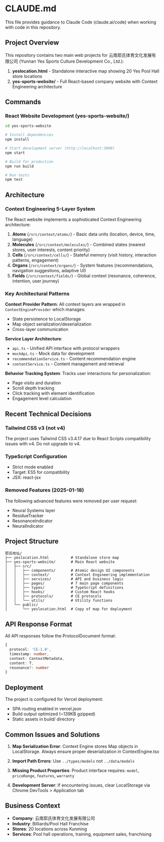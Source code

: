 # CLAUDE.md

This file provides guidance to Claude Code (claude.ai/code) when working with code in this repository.

## Project Overview

This repository contains two main web projects for 云南耶氏体育文化发展有限公司 (Yunnan Yes Sports Culture Development Co., Ltd.):

1. **yeslocation.html** - Standalone interactive map showing 20 Yes Pool Hall store locations
2. **yes-sports-website/** - Full React-based company website with Context Engineering architecture

## Commands

### React Website Development (yes-sports-website/)
```bash
cd yes-sports-website

# Install dependencies
npm install

# Start development server (http://localhost:3000)
npm start

# Build for production
npm run build

# Run tests
npm test
```

## Architecture

### Context Engineering 5-Layer System
The React website implements a sophisticated Context Engineering architecture:

1. **Atoms** (`/src/context/atoms/`) - Basic data units (location, device, time, language)
2. **Molecules** (`/src/context/molecules/`) - Combined states (nearest stores, user interests, content priority)
3. **Cells** (`/src/context/cells/`) - Stateful memory (visit history, interaction patterns, engagement)
4. **Organs** (`/src/context/organs/`) - System features (recommendations, navigation suggestions, adaptive UI)
5. **Fields** (`/src/context/fields/`) - Global context (resonance, coherence, intention, user journey)

### Key Architectural Patterns

**Context Provider Pattern**: All context layers are wrapped in `ContextEngineProvider` which manages:
- State persistence to LocalStorage
- Map object serialization/deserialization
- Cross-layer communication

**Service Layer Architecture**: 
- `api.ts` - Unified API interface with protocol wrappers
- `mockApi.ts` - Mock data for development
- `recommendationService.ts` - Content recommendation engine
- `contentService.ts` - Content management and retrieval

**Behavior Tracking System**: Tracks user interactions for personalization:
- Page visits and duration
- Scroll depth tracking
- Click tracking with element identification
- Engagement level calculation

## Recent Technical Decisions

### Tailwind CSS v3 (not v4)
The project uses Tailwind CSS v3.4.17 due to React Scripts compatibility issues with v4. Do not upgrade to v4.

### TypeScript Configuration
- Strict mode enabled
- Target: ES5 for compatibility
- JSX: react-jsx

### Removed Features (2025-01-18)
The following advanced features were removed per user request:
- Neural Systems layer
- ResidueTracker
- ResonanceIndicator
- NeuralIndicator

## Project Structure

```
耶氏地址/
├── yeslocation.html          # Standalone store map
├── yes-sports-website/       # Main React website
│   ├── src/
│   │   ├── components/       # Atomic design UI components
│   │   ├── context/          # Context Engineering implementation
│   │   ├── services/         # API and business logic
│   │   ├── pages/            # 7 main page components
│   │   ├── types/            # TypeScript definitions
│   │   ├── hooks/            # Custom React hooks
│   │   ├── protocols/        # CE protocols
│   │   └── utils/            # Utility functions
│   └── public/
│       └── yeslocation.html  # Copy of map for deployment
```

## API Response Format

All API responses follow the ProtocolDocument format:
```typescript
{
  protocol: 'CE-1.0',
  timestamp: number,
  context: ContextMetadata,
  content: T,
  resonance?: number
}
```

## Deployment

The project is configured for Vercel deployment:
- SPA routing enabled in vercel.json
- Build output optimized (~139KB gzipped)
- Static assets in build/ directory

## Common Issues and Solutions

1. **Map Serialization Error**: Context Engine stores Map objects in LocalStorage. Always ensure proper deserialization in ContextEngine.tsx

2. **Import Path Errors**: Use `../types/models` not `../data/models`

3. **Missing Product Properties**: Product interface requires: `model`, `priceRange`, `features`, `warranty`

4. **Development Server**: If encountering issues, clear LocalStorage via Chrome DevTools > Application tab

## Business Context

- **Company**: 云南耶氏体育文化发展有限公司
- **Industry**: Billiards/Pool Hall Franchise
- **Stores**: 20 locations across Kunming
- **Services**: Pool hall operations, training, equipment sales, franchising